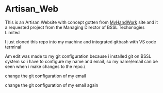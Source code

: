 # Artisan_Web

This is an Artisan Website with concept gotten from [MyHandWork](https://myhandwork.ng/) site and it a requested project from the Managing Director of BSSL Techonogies Limited

I just cloned this repo into my machine and integrated gitbash with VS code terminal

Am edit was made to my git configuration because i installed git on BSSL system so i have to configure my name and email, so my name/email can be seen when i make changes to the repo.\

change the git configuration of my email

change the git configuration of my email again



